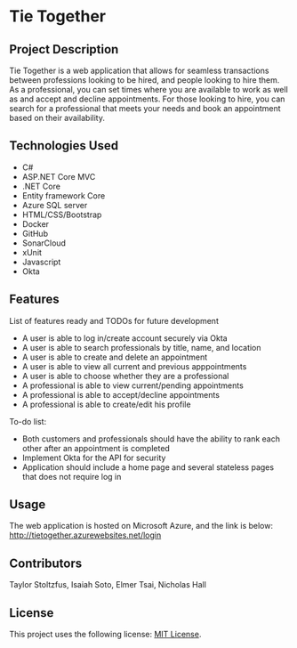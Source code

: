 # Tie Together

## Project Description

Tie Together is a web application that allows for seamless transactions
between professions looking to be hired, and people looking to hire them. As a professional,
you can set times where you are available to work as well as and accept and decline appointments. For those looking to hire, you can search for a professional that meets your needs and book an appointment based on their availability.

## Technologies Used

* C#
* ASP.NET Core MVC
* .NET Core
* Entity framework Core
* Azure SQL server
* HTML/CSS/Bootstrap
* Docker
* GitHub
* SonarCloud
* xUnit
* Javascript
* Okta 

## Features

List of features ready and TODOs for future development
* A user is able to log in/create account securely via Okta
* A user is able to search professionals by title, name, and location
* A user is able to create and delete an appointment
* A user is able to view all current and previous apppointments 
* A user is able to choose whether they are a professional
* A professional is able to view current/pending appointments
* A professional is able to accept/decline appointments
* A professional is able to create/edit his profile

To-do list:
* Both customers and professionals should have the ability to rank each other after an appointment is completed
* Implement Okta for the API for security 
* Application should include a home page and several stateless pages that does not require log in


## Usage

The web application is hosted on Microsoft Azure, and the link is below:
http://tietogether.azurewebsites.net/login

## Contributors
Taylor Stoltzfus, Isaiah Soto, Elmer Tsai, Nicholas Hall

## License

This project uses the following license: [MIT License](./LICENSE).

